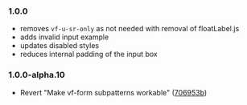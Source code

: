 ### 1.0.0

- removes `vf-u-sr-only` as not needed with removal of floatLabel.js
- adds invalid input example
- updates disabled styles
- reduces internal padding of the input box

### 1.0.0-alpha.10

- Revert "Make vf-form subpatterns workable" ([706953b](https://github.com/visual-framework/vf-core/commit/706953b6fcfbbd1965d17b2ca082432af90ab752))
